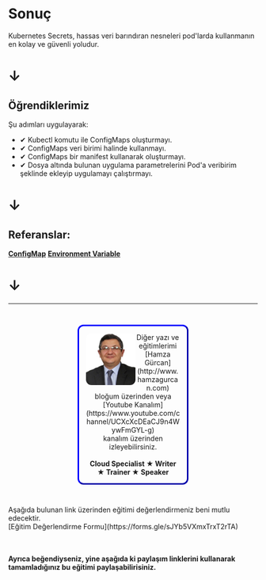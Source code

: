 # Sonuç #

Kubernetes Secrets, hassas veri barındıran nesneleri pod'larda kullanmanın en kolay ve güvenli yoludur.
# **&darr;**

## Öğrendiklerimiz ##
Şu adımları uygulayarak:

- &#x2714; Kubectl komutu ile ConfigMaps oluşturmayı.
- &#x2714; ConfigMaps veri birimi halinde kullanmayı.
- &#x2714; ConfigMaps bir manifest kullanarak oluşturmayı.
- &#x2714; Dosya altında bulunan uygulama parametrelerini Pod'a veribirim şeklinde ekleyip uygulamayı çalıştırmayı.
# **&darr;**   

## Referanslar: ##

**[ConfigMap](https://kubernetes.io/docs/tasks/configure-pod-container/configure-pod-configmap/)**
**[Environment Variable](https://en.wikipedia.org/wiki/Environment_variable)**
# **&darr;**

------
<p style="text-align: center; padding: 1em; margin: 3em; margin-left: 10em; margin-right: 10em; border-; 1px; border-color: blue;  border-radius: 12px; border-style:outset">
<img align="left" src="./assets/img/hamza-gurcan.png" width="100" style="border-radius: 11px">
Diğer yazı ve eğitimlerimi <br>[Hamza Gürcan](http://www.hamzagurcan.com)<br> bloğum üzerinden veya <br>[Youtube Kanalım](https://www.youtube.com/channel/UCXcXcDEaCJ9n4WywFmGYL-g)<br> kanalım üzerinden izleyebilirsiniz.
<br><br>
<b>Cloud Specialist ★ Writer ★ Trainer ★ Speaker</b>
</p>

<p>
Aşağıda bulunan link üzerinden eğitimi değerlendirmeniz beni mutlu edecektir.
<br>[Eğitim Değerlendirme Formu](https://forms.gle/sJYb5VXmxTrxT2rTA)<br>
<br><br>

<b>Ayrıca beğendiyseniz, yine aşağıda ki paylaşım linklerini kullanarak tamamladığınız bu eğitimi paylaşabilirisiniz.</b>
</p>
